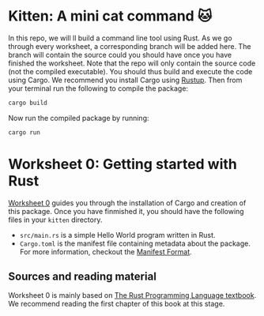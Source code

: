 # Kitten: A mini cat command 🐱

In this repo, we will ll build a command line tool using Rust.
As we go through every worksheet, a corresponding branch will be added here.
The branch will contain the source could you should have once you have finished the worksheet.
Note that the repo will only contain the source code (not the compiled executable).
You should thus build and execute the code using Cargo.
We recommend you install Cargo using [Rustup](https://rustup.rs#). 
Then from your terminal run the following to compile the package:

```bash
cargo build 
```

Now run the compiled package by running:

```bash
cargo run
```

# Worksheet 0: Getting started with Rust

[Worksheet 0](https://docs.google.com/document/d/1-Whyq8QIRzTl00rSeeeO70deLPhB3_tEREvbEE2ALkE/edit?usp=sharing) guides you through the installation of Cargo and creation of this package.
Once you have finmished it, you should have the following files in your `kitten` directory.

* `src/main.rs` is a simple Hello World program written in Rust.
* `Cargo.toml` is the manifest file containing metadata about the package. For more information, checkout the [Manifest Format](https://doc.rust-lang.org/cargo/reference/manifest.html).

## Sources and reading material

Worksheet 0 is mainly based on [The Rust Programming Language textbook](https://doc.rust-lang.org/book/).
We recommend reading the first chapter of this book at this stage.
